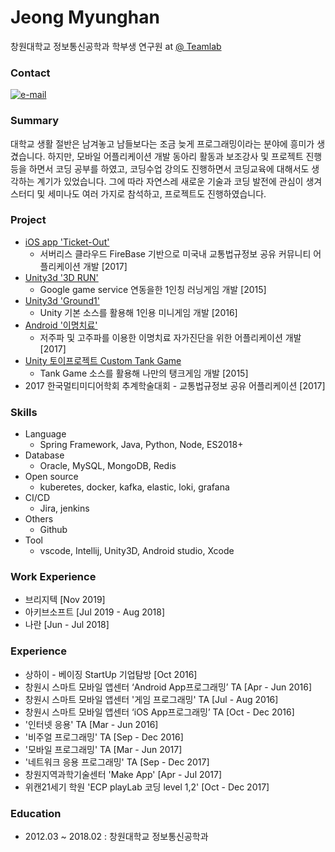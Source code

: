 # Jeong Myunghan
창원대학교 정보통신공학과
학부생 연구원 at [@ Teamlab](http://ivis.kr)

### Contact 
[![e-mail](https://img.shields.io/badge/email-jmh667722@gmail.com-blue.svg)](mailto:jmh667722@gmail.com)

### Summary
대학교 생활 절반은 남겨놓고 남들보다는 조금 늦게 프로그래밍이라는 분야에 흥미가 생겼습니다. 하지만, 모바일 어플리케이션 개발 동아리 활동과 보조강사 및 프로젝트 진행 등을 하면서 코딩 공부를 하였고, 코딩수업 강의도 진행하면서 코딩교육에 대해서도 생각하는 계기가 있었습니다. 그에 따라 자연스레 새로운 기술과 코딩 발전에 관심이 생겨 스터디 및 세미나도 여러 가지로 참석하고, 프로젝트도 진행하였습니다.

### Project
- [iOS app 'Ticket-Out'](https://github.com/jmh6672/TicketOut)
  - 서버리스 클라우드 FireBase 기반으로 미국내 교통법규정보 공유 커뮤니티 어플리케이션 개발  [2017] 
- [Unity3d '3D RUN'](https://github.com/jmh6672/Run_3D)
  - Google game service 연동을한 1인칭 러닝게임 개발 [2015]
- [Unity3d 'Ground1'](https://github.com/jmh6672/ground1)
  - Unity 기본 소스를 활용해 1인용 미니게임 개발 [2016]
- [Android '이명치료'](https://github.com/jmh6672/customTank)
  - 저주파 및 고주파를 이용한 이명치료 자가진단을 위한 어플리케이션 개발 [2017] 	
- [Unity 토이프로젝트 Custom Tank Game](https://www.youtube.com/watch?v=Amq3xKltm-o)
  - Tank Game 소스를 활용해 나만의 탱크게임 개발 [2015]
- 2017 한국멀티미디어학회 추계학술대회 - 교통법규정보 공유 어플리케이션 [2017]


### Skills
- Language
  - Spring Framework, Java, Python, Node, ES2018+
- Database 
  - Oracle, MySQL, MongoDB, Redis
- Open source
  - kuberetes, docker, kafka, elastic, loki, grafana
- CI/CD
  - Jira, jenkins 
- Others
  - Github
- Tool
  - vscode, Intellij, Unity3D, Android studio, Xcode

### Work Experience
- 브리지텍 [Nov 2019]
- 아키브소프트 [Jul 2019 - Aug 2018]
- 나란 [Jun - Jul 2018]

### Experience
- 상하이 - 베이징 StartUp 기업탐방 [Oct 2016]
- 창원시 스마트 모바일 앱센터 ‘Android App프로그래밍’ TA  [Apr - Jun 2016]
- 창원시 스마트 모바일 앱센터 '게임 프로그래밍' TA  [Jul - Aug 2016]
- 창원시 스마트 모바일 앱센터 ‘iOS App프로그래밍’ TA   [Oct - Dec 2016]
- '인터넷 응용' TA [Mar - Jun 2016]
- '비주얼 프로그래밍' TA [Sep - Dec 2016]
- '모바일 프로그래밍' TA [Mar - Jun 2017]
- '네트워크 응용 프로그래밍' TA [Sep - Dec 2017]
- 창원지역과학기술센터 'Make App' [Apr - Jul 2017]
- 위캔21세기 학원 'ECP playLab 코딩 level 1,2' [Oct - Dec 2017]

### Education
- 2012.03 ~ 2018.02 : 창원대학교 정보통신공학과

